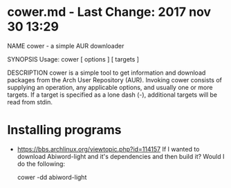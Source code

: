 # cower.md - Last Change: 2017 nov 30 13:29

NAME
       cower - a simple AUR downloader

SYNOPSIS
       Usage: cower <operation> [ options ] [ targets ]

DESCRIPTION
       cower is a simple tool to get information and download packages from
       the Arch User Repository (AUR). Invoking cower consists of supplying an
       operation, any applicable options, and usually one or more targets. If
       a target is specified as a lone dash (-), additional targets will be
       read from stdin.

# Installing programs
+ https://bbs.archlinux.org/viewtopic.php?id=114157
If I wanted to download Abiword-light and it's dependencies and then build it?
Would I do the following:

    cower -dd abiword-light
